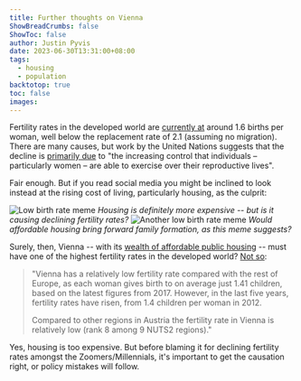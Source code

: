 ```yaml
---
title: Further thoughts on Vienna
ShowBreadCrumbs: false
ShowToc: false
author: Justin Pyvis
date: 2023-06-30T13:31:00+08:00
tags:
  - housing
  - population
backtotop: true
toc: false
images:
---
```

Fertility rates in the developed world are [currently at](https://www.un.org/development/desa/pd/sites/www.un.org.development.desa.pd/files/files/documents/2020/Aug/un_2020_worldfertilityfamilyplanning_highlights.pdf) around 1.6 births per woman, well below the replacement rate of 2.1 (assuming no migration). There are many causes, but work by the United Nations suggests that the decline is [primarily due](https://www.unfpa.org/swp2023/too-few) to "the increasing control that individuals – particularly women – are able to exercise over their reproductive lives".

Fair enough. But if you read social media you might be inclined to look instead at the rising cost of living, particularly housing, as the culprit:

![Low birth rate meme](/images/births-housing-meme1.jpg) *Housing is definitely more expensive -- but is it causing declining fertility rates?*
![Another low birth rate meme](/images/births-housing-meme2.jpg) *Would affordable housing bring forward family formation, as this meme suggests?*

Surely, then, Vienna -- with its [wealth of affordable public housing](/vienna-and-the-housing-reality/) -- must have one of the highest fertility rates in the developed world? [Not so](https://www.newsworthy.se/artikel/33743/vienna-has-a-lower-fertility-rate-than-most-regions-in-europe):

> "Vienna has a relatively low fertility rate compared with the rest of Europe, as each woman gives birth to on average just 1.41 children, based on the latest figures from 2017. However, in the last five years, fertility rates have risen, from 1.4 children per woman in 2012.
> 
> Compared to other regions in Austria the fertility rate in Vienna is relatively low (rank 8 among 9 NUTS2 regions)."

Yes, housing is too expensive. But before blaming it for declining fertility rates amongst the Zoomers/Millennials, it's important to get the causation right, or policy mistakes will follow.